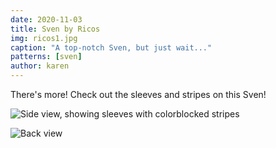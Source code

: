 ```yaml
---
date: 2020-11-03
title: Sven by Ricos
img: ricos1.jpg
caption: "A top-notch Sven, but just wait..."
patterns: [sven]
author: karen
---
```


There's more! Check out the sleeves and stripes on this Sven!

![Side view, showing sleeves with colorblocked stripes](ricos2.jpg)

![Back view](ricos3.jpg)
